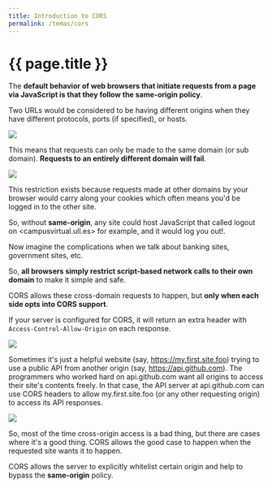 ```yaml
---
title: Introduction to CORS
permalink: /temas/cors
---
```


# {{ page.title }}

The **default behavior of web browsers that initiate requests from a page via JavaScript is that they follow the same-origin policy**. 

Two URLs would be considered to be having different origins when they have different protocols, ports (if specified), or hosts.

![]({{site.baseurl}}/assets/images/same-origin-definition.png)

This means that requests can only be made to the same domain (or sub domain). 
**Requests to an entirely different domain will fail**.

![]({{site.baseurl}}/assets/images/same-origin-error.png)

This restriction exists because requests made at other domains by your browser would carry along your cookies which often means you'd be logged in to the other site. 

So, without **same-origin**, any site could host JavaScript that called logout on <campusvirtual.ull.es>
for example, and it would log you out!. 

Now imagine the complications when we talk about banking sites, government sites, etc.

So, **all browsers simply restrict script-based network calls to their own domain** to make it simple and safe.

CORS allows these cross-domain requests to happen, but **only when each side opts into CORS support**.

If your server is configured for CORS, it will return an extra header with `Access-Control-Allow-Origin` on each response.

![]({{site.baseurl}}/assets/images/cors-header.png)

Sometimes it's just a helpful website (say, https://my.first.site.foo) trying to use a public API from another origin (say, <https://api.github.com>). The programmers who worked hard on api.github.com want all origins to access their site's contents freely. In that case, the API server at api.github.com can use CORS headers to allow my.first.site.foo (or any other requesting origin) to access its API responses.

![]({{site.baseurl}}/assets/images/cors-header-github-rest-api.png)

So, most of the time cross-origin access is a bad thing, but there are cases where it's a good thing. 
CORS allows the good case to happen when the requested site wants it to happen.

CORS allows the server to explicitly whitelist certain origin and help to bypass the **same-origin** policy.

